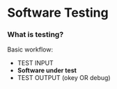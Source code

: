 # Software Testing 

<h3> What is testing? </h3>

Basic workflow: 

- TEST INPUT <br>
- <b> Software under test </b> <br>
- TEST OUTPUT (okey OR debug)
